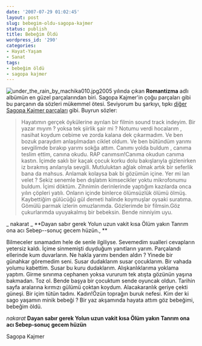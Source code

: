 ```yaml
---
date: '2007-07-29 01:02:45'
layout: post
slug: bebegim-oldu-sagopa-kajmer
status: publish
title: Bebeğim Öldü
wordpress_id: '290'
categories:
- Hayat-Yaşam
- Sanat
tags:
- bebeğim öldü
- sagopa kajmer
---
```


![under_the_rain_by_machika010.jpg](http://blog.arsln.org/image/under_the_rain_by_machika010.jpg)2005 yılında çıkan **Romantizma** adlı albümün en güzel parçalarından biri. Sagopa Kajmer'in çoğu parçaları gibi bu parçanın da sözleri mükemmel ötesi. Seviyorum bu şarkıyı, tıpkı [diğer Sagopa Kajmer parçaları](http://blog.arsln.org/etiket/sagopa-kajmer) gibi. Buyrun sözler:






> Hayatımın gerçek öykülerine ayrılan bir filmin sound track indeyim. 
Bir yazar mıyım ? yoksa tek şiirlik şair mi ? 
Notumu verdi hocalarım , nasihat koydum cebime ve zorda kalana dek çıkarmadım. 
Ve ben bozuk paraydım anlaşılmadan ciklet oldum. 
Ve ben bütündüm yarımı sevgilimde bırakıp yarımı sokğa attım. 
Canımı yolda buldum , canıma teslim ettim, canına okudu. 
RAP canımsın!Canıma okudun canıma kastın. 
İçimde saklı bir kaçak çocuk korku dolu bakışlarıyla gizlenirken iz bırakmış anılarıyla sevgili. 
Mutluluktan ağlak olmak artık bir seferlik bana da mahsus. 
Anlamak kolaysa bak bi gözümün içine. 
Yer mi lan velet ? Sekiz senemle ben dışlatım kimsecikler yoktu mikrofonumu buldum. 
İçimi döktüm. 
Zihnimin derinlerinde yaptığım kazılarda onca yılın çöpleri yatılı. 
Onların içinde binlerce ölümsüzlük ölümü ölmüş. 
Kaybettiğim gülücüğü gül demeti halinde koymuşlar oysaki suratıma. 
Gömülü parmak izlerin omuzlarımda. 
Gözlerimde bir filmsin.Göz çukurlarımda uyuyakalmış bir bebeksin. 
Bende ninniyim uyu. 


_
nakarat _
**Dayan sabır gerek 
Yolun uzun vakit kısa 
Ölüm yakın 
Tanrım ona acı 
Sebep--sonuç gecem hüzün., **

Bilmeceler sınamadım hele de senle ilgiliyse. 
Sevemedim sualleri cevapların yetersiz kaldı. 
İçime sinmemişti duyduğum yanıtların yarım. 
Parçalandı ellerinde kum duvarların. 
Ne hakla yarımı benden aldın ? 
Yinede bir günahkar göremedim seni. 
Susar dudaklarım susar çocuklarım. 
Bir vahada yolumu kabettim. 
Susar bu kuru dudaklarım. 
Alışkanlıklarıma yoklama yaptım. 
Girme sınırıma cephanen yoksa vururum tek atışta gözünün yaşına bakmadan. 
Toz ol. 
Bende başya bir çocuktum sende oyuncak oldun. 
Tarihin sayfa aralarına kırmızı gülümü çoktan koydum. 
Alacakaranlık geriye çekti güneşi. 
Bir içim tütün tadını. 
Kadın!Özün toprağın buruk nefesi. 
Kim der ki sago yaşamın minik bebeği ? 
Bir yaz akşamında hayata attım göz bebeğimi, bebeğim öldü. 

_nakarat_
**Dayan sabır gerek 
Yolun uzun vakit kısa 
Ölüm yakın 
Tanrım ona acı 
Sebep-sonuç gecem hüzün**

Sagopa Kajmer






